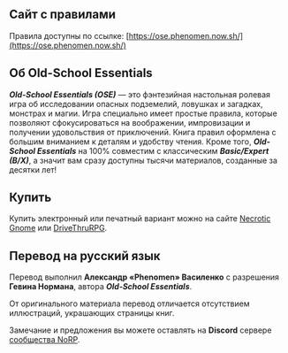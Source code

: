 ## Сайт с правилами
Правила доступны по ссылке: [https://ose.phenomen.now.sh/](https://ose.phenomen.now.sh/)

## Об Old-School Essentials
_**Old-School Essentials (OSE)**_ — это фэнтезийная настольная ролевая игра об исследовании опасных подземелий, ловушках и загадках, монстрах и магии. Игра специально имеет простые правила, которые позволяют сфокусироваться на воображении, импровизации и получении удовольствия от приключений. Книга правил оформлена с большим вниманием к деталям и удобству чтения. Кроме того, _**Old-School Essentials**_ на 100% совместим с классическим _**Basic/Expert (B/X)**_, а значит вам сразу доступны тысячи материалов, созданные за десятки лет!

## Купить
Купить электронный или печатный вариант можно на сайте [Necrotic Gnome](https://necroticgnome.com/collections/old-school-essentials) или [DriveThruRPG](https://www.drivethrurpg.com/browse/pub/5606/Necrotic-Gnome/subcategory/26251_32434/OldSchool-Essentials).

## Перевод на русский язык
Перевод выполнил **Александр «‎Phenomen» Василенко** с разрешения **Гевина Нормана**, автора _**Old-School Essentials**_.

От оригинального материала перевод отличается отсутствием иллюстраций, украшающих страницы книг.

Замечание и предложения вы можете оставлять на **Discord** сервере [сообщества NoRP](https://discord.gg/8VRUfez).
